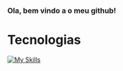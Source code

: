### Ola, bem vindo a o meu github!

# Tecnologias
[![My Skills](https://skillicons.dev/icons?i=js,html,css,wasm)](https://skillicons.dev)
